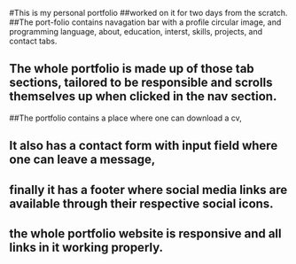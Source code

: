 #This is my personal portfolio
##worked on it for two days from the scratch.
##The port-folio contains navagation bar with a profile circular image, and programming language, about, education, interst, skills, projects, and contact tabs.
## The whole portfolio is made up of those tab sections, tailored to be responsible and scrolls themselves up when clicked in the nav section.
##The portfolio contains a place where one can download a cv, 
## It also has a contact form with input field where one can leave a message,
## finally it has a footer where social media links are available through their respective social icons.
## the whole portfolio website is responsive and all links in it working properly.
